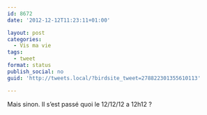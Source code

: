 ```yaml
---
id: 8672
date: '2012-12-12T11:23:11+01:00'

layout: post
categories:
  - Vis ma vie
tags:
  - tweet
format: status
publish_social: no
guid: 'http://tweets.local/?birdsite_tweet=278822301355610113'

---
```


Mais sinon. Il s’est passé quoi le 12/12/12 a 12h12 ?